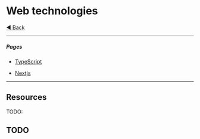 # Web technologies

[◀ Back](../index.md)

---

##### Pages

- [TypeScript](typescript/index.md)

- [Nextjs](nextjs/index.md)

---

## Resources

TODO:

## TODO
